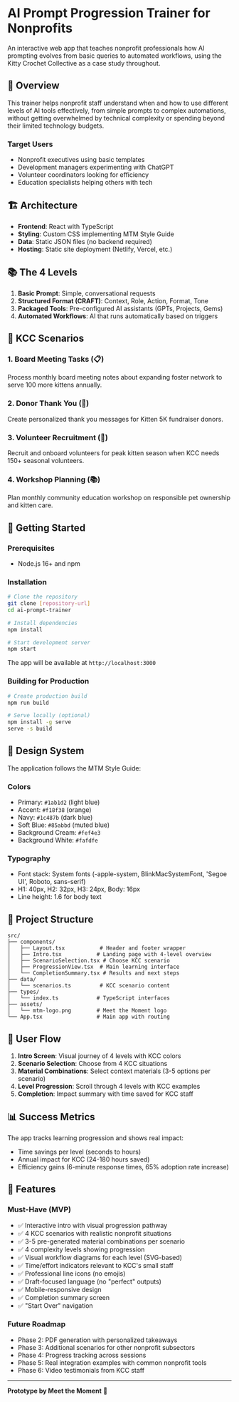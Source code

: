 # AI Prompt Progression Trainer for Nonprofits

An interactive web app that teaches nonprofit professionals how AI prompting evolves from basic queries to automated workflows, using the Kitty Crochet Collective as a case study throughout.

## 🎯 Overview

This trainer helps nonprofit staff understand when and how to use different levels of AI tools effectively, from simple prompts to complex automations, without getting overwhelmed by technical complexity or spending beyond their limited technology budgets.

### Target Users
- Nonprofit executives using basic templates
- Development managers experimenting with ChatGPT  
- Volunteer coordinators looking for efficiency
- Education specialists helping others with tech

## 🏗️ Architecture

- **Frontend**: React with TypeScript
- **Styling**: Custom CSS implementing MTM Style Guide
- **Data**: Static JSON files (no backend required)
- **Hosting**: Static site deployment (Netlify, Vercel, etc.)

## 📚 The 4 Levels

1. **Basic Prompt**: Simple, conversational requests
2. **Structured Format (CRAFT)**: Context, Role, Action, Format, Tone
3. **Packaged Tools**: Pre-configured AI assistants (GPTs, Projects, Gems)
4. **Automated Workflows**: AI that runs automatically based on triggers

## 🎪 KCC Scenarios

### 1. Board Meeting Tasks (📋)
Process monthly board meeting notes about expanding foster network to serve 100 more kittens annually.

### 2. Donor Thank You (💝)
Create personalized thank you messages for Kitten 5K fundraiser donors.

### 3. Volunteer Recruitment (🤝)
Recruit and onboard volunteers for peak kitten season when KCC needs 150+ seasonal volunteers.

### 4. Workshop Planning (📚)
Plan monthly community education workshop on responsible pet ownership and kitten care.

## 🚀 Getting Started

### Prerequisites
- Node.js 16+ and npm

### Installation

```bash
# Clone the repository
git clone [repository-url]
cd ai-prompt-trainer

# Install dependencies
npm install

# Start development server
npm start
```

The app will be available at `http://localhost:3000`

### Building for Production

```bash
# Create production build
npm run build

# Serve locally (optional)
npm install -g serve
serve -s build
```

## 🎨 Design System

The application follows the MTM Style Guide:

### Colors
- Primary: `#1ab1d2` (light blue)
- Accent: `#f18f38` (orange)
- Navy: `#1c487b` (dark blue)
- Soft Blue: `#85abbd` (muted blue)
- Background Cream: `#fef4e3`
- Background White: `#fafdfe`

### Typography
- Font stack: System fonts (-apple-system, BlinkMacSystemFont, 'Segoe UI', Roboto, sans-serif)
- H1: 40px, H2: 32px, H3: 24px, Body: 16px
- Line height: 1.6 for body text

## 📁 Project Structure

```
src/
├── components/
│   ├── Layout.tsx           # Header and footer wrapper
│   ├── Intro.tsx           # Landing page with 4-level overview
│   ├── ScenarioSelection.tsx # Choose KCC scenario
│   ├── ProgressionView.tsx  # Main learning interface
│   └── CompletionSummary.tsx # Results and next steps
├── data/
│   └── scenarios.ts         # KCC scenario content
├── types/
│   └── index.ts            # TypeScript interfaces
├── assets/
│   └── mtm-logo.png        # Meet the Moment logo
└── App.tsx                 # Main app with routing
```

## 🔄 User Flow

1. **Intro Screen**: Visual journey of 4 levels with KCC colors
2. **Scenario Selection**: Choose from 4 KCC situations
3. **Material Combinations**: Select context materials (3-5 options per scenario)
4. **Level Progression**: Scroll through 4 levels with KCC examples
5. **Completion**: Impact summary with time saved for KCC staff

## 📊 Success Metrics

The app tracks learning progression and shows real impact:
- Time savings per level (seconds to hours)
- Annual impact for KCC (24-180 hours saved)
- Efficiency gains (6-minute response times, 65% adoption rate increase)

## 🎯 Features

### Must-Have (MVP)
- ✅ Interactive intro with visual progression pathway
- ✅ 4 KCC scenarios with realistic nonprofit situations  
- ✅ 3-5 pre-generated material combinations per scenario
- ✅ 4 complexity levels showing progression
- ✅ Visual workflow diagrams for each level (SVG-based)
- ✅ Time/effort indicators relevant to KCC's small staff
- ✅ Professional line icons (no emojis)
- ✅ Draft-focused language (no "perfect" outputs)
- ✅ Mobile-responsive design
- ✅ Completion summary screen
- ✅ "Start Over" navigation

### Future Roadmap
- Phase 2: PDF generation with personalized takeaways
- Phase 3: Additional scenarios for other nonprofit subsectors
- Phase 4: Progress tracking across sessions
- Phase 5: Real integration examples with common nonprofit tools
- Phase 6: Video testimonials from KCC staff

---

**Prototype by Meet the Moment** 🚀